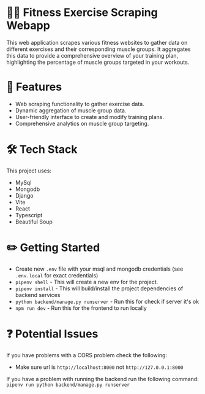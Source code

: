 # 🏋️‍♂️ Fitness Exercise Scraping Webapp
This web application scrapes various fitness websites to gather data on different exercises and their corresponding muscle groups. It aggregates this data to provide a comprehensive overview of your training plan, highlighting the percentage of muscle groups targeted in your workouts.

# 🌟 Features
- Web scraping functionality to gather exercise data.
- Dynamic aggregation of muscle group data.
- User-friendly interface to create and modify training plans.
- Comprehensive analytics on muscle group targeting.

# 🛠️ Tech Stack
This project uses:
- MySql
- Mongodb
- Django
- Vite
- React
- Typescript
- Beautiful Soup

# ✏️ Getting Started

- Create new `.env` file with your msql and mongodb credentials (see `.env.local` for exact credentials)
- `pipenv shell` - This will create a new env for the project.
- `pipenv install` - This will build/install the project dependencies of backend services
- `python backend/manage.py runserver` - Run this for check if server it's ok
- `npm run dev` - Run this for the frontend to run locally

# ❓ Potential Issues
If you have problems with a CORS problem check the following:
- Make sure url is `http://localhost:8000` not `http://127.0.0.1:8000`

If you have a problem with running the backend run the following command:
`pipenv run python backend/manage.py runserver`
